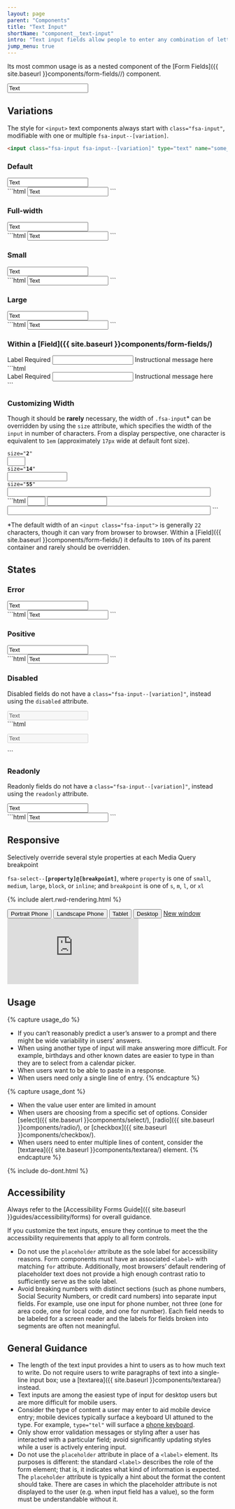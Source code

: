```yaml
---
layout: page
parent: "Components"
title: "Text Input"
shortName: "component__text-input"
intro: "Text input fields allow people to enter any combination of letters, numbers, or symbols of their choosing (unless otherwise restricted)."
jump_menu: true
---
```


Its most common usage is as a nested component of the [Form Fields]({{ site.baseurl }}components/form-fields//) component.

<div class="ds-preview">
  <input class="fsa-input" type="text" name="some_name2" placeholder="Placeholder" value="Text">
</div>

## Variations

The style for `<input>` text components always start with `class="fsa-input"`, modifiable with one or multiple `fsa-input--[variation]`.

```html
<input class="fsa-input fsa-input--[variation]" type="text" name="some_name" value="">
```

### Default

<div class="ds-preview">
  <input class="fsa-input" type="text" name="1iuoytytesgdf" value="Text" placeholder="Placeholder">
</div>
```html
<input class="fsa-input" type="text" name="1iuoytytesgdf" value="Text" placeholder="Placeholder">
```

### Full-width

<div class="ds-preview">
  <input class="fsa-input fsa-input--block" type="text" name="155tj" value="Text" placeholder="Placeholder">
</div>
```html
<input class="fsa-input fsa-input--block" type="text" name="155tj" value="Text" placeholder="Placeholder">
```

### Small

<div class="ds-preview">
  <input class="fsa-input fsa-input--small" type="text" name="qwerty" value="Text" placeholder="Placeholder">
</div>
```html
<input class="fsa-input fsa-input--small" type="text" name="qwerty" value="Text" placeholder="Placeholder">
```

### Large

<div class="ds-preview">
  <input class="fsa-input fsa-input--large" type="text" name="ytrewq" value="Text" placeholder="Placeholder">
</div>
```html
<input class="fsa-input fsa-input--large" type="text" name="ytrewq" value="Text" placeholder="Placeholder">
```

### Within a [Field]({{ site.baseurl }}components/form-fields/)

<div class="ds-preview">
  <div class="fsa-field">
    <label class="fsa-field__label" for="TheItem2">Label <span class="fsa-field__label-desc">Required</span></label>
    <input class="fsa-input fsa-field__item" id="TheItem2" aria-describedby="lorem-1234-help-2" aria-required="true" name="TheItem2" type="text" value="">
    <span class="fsa-field__help" id="lorem-1234-help-2">Instructional message here</span>
  </div>
</div>
```html
<div class="fsa-field">
  <label class="fsa-field__label" for="TheItem2">Label <span class="fsa-field__label-desc">Required</span></label>
  <input class="fsa-input fsa-field__item" id="TheItem2" aria-describedby="lorem-1234-help-2" aria-required="true" name="TheItem2" type="text" value="">
  <span class="fsa-field__help" id="lorem-1234-help-2">Instructional message here</span>
</div>
```

### Customizing Width

Though it should be **rarely** necessary, the width of `.fsa-input`* can be overridden by using the `size` attribute, which specifies the width of the `input` in number of characters. From a display perspective, one character is equivalent to `1em` (approximately `17px` wide at default font size).

<div class="ds-preview">
  <div class="fsa-level@l">
    <div>
      <div class="docs__code-sample"><code>size="<strong>2</strong>"</code></div>
      <input class="fsa-input" size="2" type="text" name="some_name" value="">
    </div>
    <div>
      <div class="docs__code-sample"><code>size="<strong>14</strong>"</code></div>
      <input class="fsa-input" size="14" type="text" name="some_name" value="">
    </div>
    <div>
      <div class="docs__code-sample"><code>size="<strong>55</strong>"</code></div>
      <input class="fsa-input" size="55" type="text" name="some_name" value="">
    </div>
  </div>
</div>
```html
<input class="fsa-input" size="2" type="text" name="some_name" value="">
<input class="fsa-input" size="14" type="text" name="some_name" value="">
<input class="fsa-input" size="55" type="text" name="some_name" value="">
```

*The default width of an `<input class="fsa-input">` is generally `22` characters, though it can vary from browser to browser. Within a [Field]({{ site.baseurl }}components/form-fields/) it defaults to `100%` of its parent container and rarely should be overridden.

## States

### Error

<div class="ds-preview">
  <input class="fsa-input fsa-input--error" type="text" name="7id" value="Text">
</div>
```html
<input class="fsa-input fsa-input--error" type="text" name="7id" value="Text">
```

### Positive

<div class="ds-preview">
  <input class="fsa-input fsa-input--positive" type="text" name="lorem" value="Text">
</div>
```html
<input class="fsa-input fsa-input--positive" type="text" name="lorem" value="Text">
```

### Disabled

Disabled fields do not have a `class="fsa-input--[variation]"`, instead using the `disabled` attribute.

<div class="ds-preview">
  <input class="fsa-input" disabled="disabled" type="text" name="1224hd9f" value="Text">
</div>
```html
<p><input class="fsa-input" disabled="disabled" type="text" name="1224hd9f" value="Text"></p>
```

### Readonly

Readonly fields do not have a `class="fsa-input--[variation]"`, instead using the `readonly` attribute.

<div class="ds-preview">
  <input class="fsa-input" readonly="readonly" type="text" name="4f" value="Text">
</div>
```html
<input class="fsa-input" readonly="readonly" type="text" name="4f" value="Text">
```

## Responsive

Selectively override several style properties at each Media Query breakpoint

<code>fsa-select--<strong>[property]@[breakpoint]</strong></code>, where
<code>property</code> is one of
<code>small</code>,
<code>medium</code>,
<code>large</code>,
<code>block</code>, or
<code>inline</code>; and <code>breakpoint</code> is one of
<code title="small">s</code>,
<code title="medium">m</code>,
<code title="large">l</code>, or
<code title="extra large">xl</code>

{% include alert.rwd-rendering.html %}

<div class="docs__rwd-demo-block">
  <div class="docs__rwd-embed-container">
    <span class="fsa-btn-group fsa-btn-group--small" role="group" data-component="">
      <button data-behavior="toggle-rwd-size" data-target="rwd-demo_input" data-size="phone" class="fsa-btn-group__item fsa-btn-group__item--active" aria-selected="true" type="button" title="Portrait"><span class="sr-only">Portrait</span> Phone <span class="docs__rwd-demo-icon docs__rwd-demo-icon--portrait"></span></button>
      <button data-behavior="toggle-rwd-size" data-target="rwd-demo_input" data-size="phone-big" class="fsa-btn-group__item" type="button" title="Landscape"><span class="sr-only">Landscape</span> Phone <span class="docs__rwd-demo-icon docs__rwd-demo-icon--landscape"></span></button>
      <button data-behavior="toggle-rwd-size" data-target="rwd-demo_input" data-size="tablet" class="fsa-btn-group__item" type="button">Tablet</button>
      <button data-behavior="toggle-rwd-size" data-target="rwd-demo_input" data-size="desktop" class="fsa-btn-group__item" type="button">Desktop</button>
      <a class="fsa-btn-group__item" href="http://usda-fsa.github.io/fsa-style/demo/rwd__input.html" target="_blank" title="View in its own browser window">New window</a>
    </span>
    <div class="docs__rwd-embed docs__rwd-embed--phone" id="rwd-demo_input">
      <iframe title="Responsive Demo: Input element" src="http://usda-fsa.github.io/fsa-style/demo/rwd__input.html" class="docs__rwd-iframe" allowtransparency="true" frameborder="0" scrolling="yes" allowfullscreen="true"> </iframe>
    </div>
  </div>
</div>

## Usage

{% capture usage_do %}
* If you can’t reasonably predict a user’s answer to a prompt and there might be wide variability in users’ answers.
* When using another type of input will make answering more difficult. For example, birthdays and other known dates are easier to type in than they are to select from a calendar picker.
* When users want to be able to paste in a response.
* When users need only a single line of entry.
{% endcapture %}

{% capture usage_dont %}
* When the value user enter are limited in amount
* When users are choosing from a specific set of options. Consider [select]({{ site.baseurl }}components/select/), [radio]({{ site.baseurl }}components/radio/), or [checkbox]({{ site.baseurl }}components/checkbox/).
* When users need to enter multiple lines of content, consider the [textarea]({{ site.baseurl }}components/textarea/) element.
{% endcapture %}

{% include do-dont.html %}

## Accessibility

Always refer to the [Accessibility Forms Guide]({{ site.baseurl }}guides/accessibility/forms) for overall guidance.

If you customize the text inputs, ensure they continue to meet the the accessibility requirements that apply to all form controls.

* Do not use the `placeholder` attribute as the sole label for accessibility reasons. Form components must have an associated `<label>` with matching `for` attribute. Additionally, most browsers’ default rendering of placeholder text does not provide a high enough contrast ratio to sufficiently serve as the sole label.
* Avoid breaking numbers with distinct sections (such as phone numbers, Social Security Numbers, or credit card numbers) into separate input fields. For example, use one input for phone number, not three (one for area code, one for local code, and one for number). Each field needs to be labeled for a screen reader and the labels for fields broken into segments are often not meaningful.

## General Guidance

* The length of the text input provides a hint to users as to how much text to write. Do not require users to write paragraphs of text into a single-line input box; use a [textarea]({{ site.baseurl }}components/textarea/) instead.
* Text inputs are among the easiest type of input for desktop users but are more difficult for mobile users.
* Consider the type of content a user may enter to aid mobile device entry; mobile devices typically surface a keyboard UI attuned to the type. For example, `type="tel"` will surface a [phone keyboard](http://html5doctor.com/html5-forms-input-types/#input-tel).
* Only show error validation messages or styling after a user has interacted with a particular field; avoid significantly updating styles while a user is actively entering input.
* Do not use the `placeholder` attribute in place of a `<label>` element. Its purposes is different: the standard `<label>` describes the role of the form element; that is, it indicates what kind of information is expected. The `placeholder` attribute is typically a hint about the format the content should take. There are cases in which the placeholder attribute is not displayed to the user (e.g. when input field has a value), so the form must be understandable without it.

